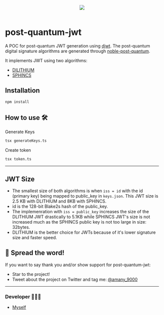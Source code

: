 <div align='center'>
  
<a href='https://github.com/amany9000/post-quantum-jwt/releases'>
  
  
</a>
  
<a href='https://github.com/amany9000/post-quantum-jwt/blob/main/LICENSE'>
  
<img src='https://img.shields.io/github/license/amany9000/post-quantum-jwt'>
  
</a>

</div>

<br />

# post-quantum-jwt

A POC for post-quantum JWT generation using [djwt](https://github.com/amany9000/dJWT). The post-quantum digital signature algorithms are generated through [noble-post-quantum](https://github.com/paulmillr/noble-post-quantum).

It implements JWT using two algorithms:

- [DILITHIUM](https://pq-crystals.org/dilithium/index.shtml)
- [SPHINCS](https://sphincs.org/index.html)

## Installation

```sh
npm install
```

## How to use 🛠️

Generate Keys

```sh
tsx generateKeys.ts
```

Create token

```sh
tsx token.ts
```

---

## JWT Size

- The smallest size of both algorithms is when `iss = id` with the id (primary key) being mapped to public_key in `keys.json`. This JWT size is 2.5 KB with DLITHIUM and 8KB with SPHINCS.
- id is the 128-bit Blake2s hash of the public_key.
- The implemenration with `iss = public_key` increases the size of the DLITHIUM JWT drastically to 5.1KB while SPHINCS JWT's size is not increased much as the SPHINCS public key is not too large in size: 32bytes.
- DLITHIUM is the better choice for JWTs because of it's lower signature size and faster speed.

## 🌟 Spread the word!

If you want to say thank you and/or show support for post-quantum-jwt:

- Star to the project!
- Tweet about the project on Twitter and tag me: [@amany_9000](https://twitter.com/amany_9000)

---

### Developer 🧑🏻‍💻

- [Myself](https://github.com/amany9000)
